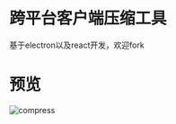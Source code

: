 # 跨平台客户端压缩工具
基于electron以及react开发，欢迎fork

# 预览

![compress](https://user-images.githubusercontent.com/23492006/48561276-88ee0a80-e92a-11e8-946a-3a26c27e03e4.gif)
